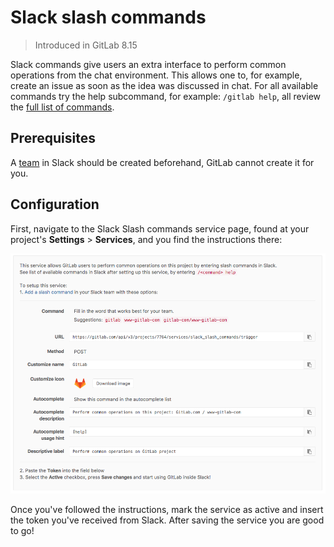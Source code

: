 # Slack slash commands

> Introduced in GitLab 8.15

Slack commands give users an extra interface to perform common operations
from the chat environment. This allows one to, for example, create an issue as
soon as the idea was discussed in chat.
For all available commands try the help subcommand, for example: `/gitlab help`, 
all review the [full list of commands](../integration/chat_commands.md).

## Prerequisites

A [team](https://get.slack.help/hc/en-us/articles/217608418-Creating-a-team) in Slack should be created beforehand, GitLab cannot create it for you.

## Configuration

First, navigate to the Slack Slash commands service page, found at your project's
**Settings** > **Services**, and you find the instructions there:

   ![Slack setup instructions](img/slack_setup.png)

Once you've followed the instructions, mark the service as active and insert the token
you've received from Slack. After saving the service you are good to go!
